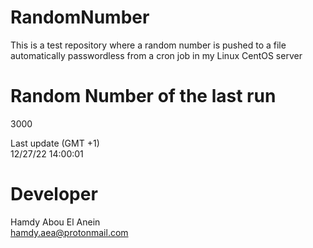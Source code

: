 # RandomNumber    
This is a test repository where a random number is pushed to a file automatically passwordless from a cron job in my Linux CentOS server    
# Random Number of the last run   
3000
      
Last update (GMT +1)    
12/27/22 14:00:01
# Developer    
Hamdy Abou El Anein   
hamdy.aea@protonmail.com
